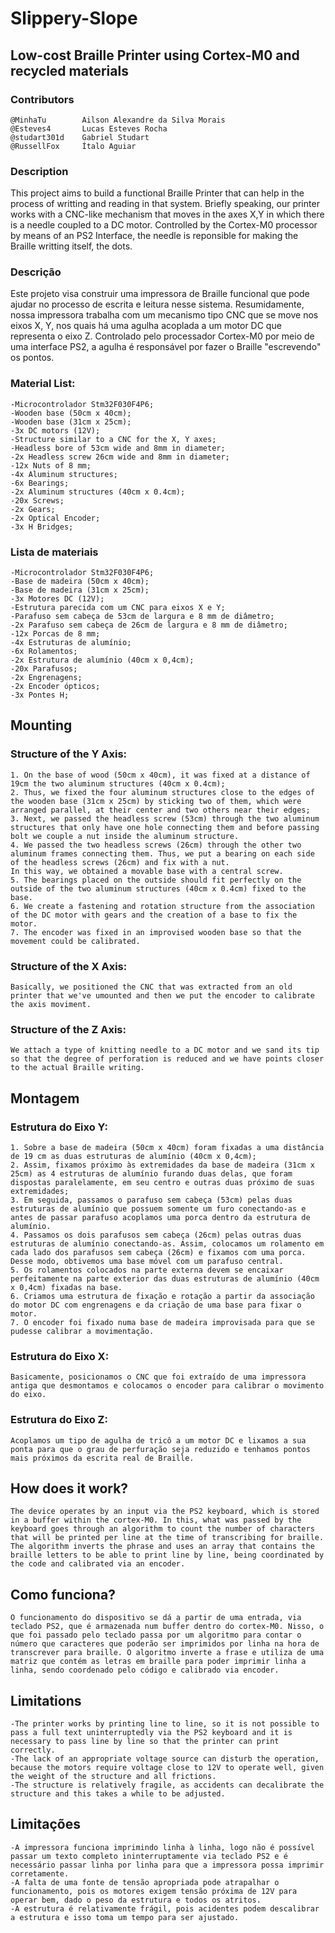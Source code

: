 # Slippery-Slope
## Low-cost Braille Printer using Cortex-M0 and recycled materials

### Contributors
    @MinhaTu        Ailson Alexandre da Silva Morais
    @Esteves4       Lucas Esteves Rocha
    @studart301d    Gabriel Studart 
    @RussellFox     Ítalo Aguiar

### Description
This project aims to build a functional Braille Printer that can help in the process of writting and reading in that system. Briefly speaking, our printer works with a CNC-like mechanism that moves in the axes X,Y in which there is a needle coupled to a DC motor. Controlled by the Cortex-M0 processor by means of an PS2 Interface, the needle is reponsible for making the Braille writting itself, the dots.    

### Descrição
Este projeto visa construir uma impressora de Braille funcional que pode ajudar no processo de escrita e leitura nesse sistema. Resumidamente, nossa impressora trabalha com um mecanismo tipo CNC que se move nos eixos X, Y, nos quais há uma agulha acoplada a um motor DC que representa o eixo Z. Controlado pelo processador Cortex-M0 por meio de uma interface PS2, a agulha é responsável por fazer o Braille "escrevendo" os pontos.

### Material List:
    -Microcontrolador Stm32F030F4P6;
    -Wooden base (50cm x 40cm);
    -Wooden base (31cm x 25cm);
    -3x DC motors (12V);
    -Structure similar to a CNC for the X, Y axes;
    -Headless bore of 53cm wide and 8mm in diameter;
    -2x Headless screw 26cm wide and 8mm in diameter;
    -12x Nuts of 8 mm;
    -4x Aluminum structures;
    -6x Bearings;
    -2x Aluminum structures (40cm x 0.4cm);
    -20x Screws;
    -2x Gears;
    -2x Optical Encoder;
    -3x H Bridges;
    
### Lista de materiais
    -Microcontrolador Stm32F030F4P6;
    -Base de madeira (50cm x 40cm);
    -Base de madeira (31cm x 25cm);
    -3x Motores DC (12V);
    -Estrutura parecida com um CNC para eixos X e Y;
    -Parafuso sem cabeça de 53cm de largura e 8 mm de diâmetro;
    -2x Parafuso sem cabeça de 26cm de largura e 8 mm de diâmetro;
    -12x Porcas de 8 mm;
    -4x Estruturas de alumínio;
    -6x Rolamentos;
    -2x Estrutura de alumínio (40cm x 0,4cm);
    -20x Parafusos;
    -2x Engrenagens;
    -2x Encoder ópticos;
    -3x Pontes H;

## Mounting
### Structure of the Y Axis:
    1. On the base of wood (50cm x 40cm), it was fixed at a distance of 19cm the two aluminum structures (40cm x 0.4cm);
    2. Thus, we fixed the four aluminum structures close to the edges of the wooden base (31cm x 25cm) by sticking two of them, which were arranged parallel, at their center and two others near their edges;
    3. Next, we passed the headless screw (53cm) through the two aluminum structures that only have one hole connecting them and before passing bolt we couple a nut inside the aluminum structure.
    4. We passed the two headless screws (26cm) through the other two aluminum frames connecting them. Thus, we put a bearing on each side of the headless screws (26cm) and fix with a nut.
    In this way, we obtained a movable base with a central screw.
    5. The bearings placed on the outside should fit perfectly on the outside of the two aluminum structures (40cm x 0.4cm) fixed to the base.
    6. We create a fastening and rotation structure from the association of the DC motor with gears and the creation of a base to fix the motor.
    7. The encoder was fixed in an improvised wooden base so that the movement could be calibrated.
### Structure of the X Axis:
    Basically, we positioned the CNC that was extracted from an old printer that we've umounted and then we put the encoder to calibrate the axis moviment.
### Structure of the Z Axis:
    We attach a type of knitting needle to a DC motor and we sand its tip so that the degree of perforation is reduced and we have points closer to the actual Braille writing.
    
## Montagem
### Estrutura do Eixo Y:
    1. Sobre a base de madeira (50cm x 40cm) foram fixadas a uma distância de 19 cm as duas estruturas de alumínio (40cm x 0,4cm);
    2. Assim, fixamos próximo às extremidades da base de madeira (31cm x 25cm) as 4 estruturas de alumínio furando duas delas, que foram dispostas paralelamente, em seu centro e outras duas próximo de suas extremidades; 
    3. Em seguida, passamos o parafuso sem cabeça (53cm) pelas duas estruturas de alumínio que possuem somente um furo conectando-as e antes de passar parafuso acoplamos uma porca dentro da estrutura de alumínio.
    4. Passamos os dois parafusos sem cabeça (26cm) pelas outras duas estruturas de alumínio conectando-as. Assim, colocamos um rolamento em cada lado dos parafusos sem cabeça (26cm) e fixamos com uma porca. 
    Desse modo, obtivemos uma base móvel com um parafuso central.
    5. Os rolamentos colocados na parte externa devem se encaixar perfeitamente na parte exterior das duas estruturas de alumínio (40cm x 0,4cm) fixadas na base.
    6. Criamos uma estrutura de fixação e rotação a partir da associação do motor DC com engrenagens e da criação de uma base para fixar o motor.
    7. O encoder foi fixado numa base de madeira improvisada para que se pudesse calibrar a movimentação.
### Estrutura do Eixo X:
    Basicamente, posicionamos o CNC que foi extraído de uma impressora antiga que desmontamos e colocamos o encoder para calibrar o movimento do eixo.
### Estrutura do Eixo Z:
    Acoplamos um tipo de agulha de tricô a um motor DC e lixamos a sua ponta para que o grau de perfuração seja reduzido e tenhamos pontos mais próximos da escrita real de Braille.
    
## How does it work?
    The device operates by an input via the PS2 keyboard, which is stored in a buffer within the cortex-M0. In this, what was passed by the keyboard goes through an algorithm to count the number of characters that will be printed per line at the time of transcribing for braille. The algorithm inverts the phrase and uses an array that contains the braille letters to be able to print line by line, being coordinated by the code and calibrated via an encoder.

## Como funciona?
    O funcionamento do dispositivo se dá a partir de uma entrada, via teclado PS2, que é armazenada num buffer dentro do cortex-M0. Nisso, o que foi passado pelo teclado passa por um algoritmo para contar o número que caracteres que poderão ser imprimidos por linha na hora de transcrever para braille. O algoritmo inverte a frase e utiliza de uma matriz que contém as letras em braille para poder imprimir linha a linha, sendo coordenado pelo código e calibrado via encoder.

## Limitations
    -The printer works by printing line to line, so it is not possible to pass a full text uninterruptedly via the PS2 keyboard and it is necessary to pass line by line so that the printer can print correctly.
    -The lack of an appropriate voltage source can disturb the operation, because the motors require voltage close to 12V to operate well, given the weight of the structure and all frictions.
    -The structure is relatively fragile, as accidents can decalibrate the structure and this takes a while to be adjusted.


## Limitações
    -A impressora funciona imprimindo linha à linha, logo não é possível passar um texto completo ininterruptamente via teclado PS2 e é necessário passar linha por linha para que a impressora possa imprimir corretamente.
    -A falta de uma fonte de tensão apropriada pode atrapalhar o funcionamento, pois os motores exigem tensão próxima de 12V para operar bem, dado o peso da estrutura e todos os atritos.
    -A estrutura é relativamente frágil, pois acidentes podem descalibrar a estrutura e isso toma um tempo para ser ajustado.
